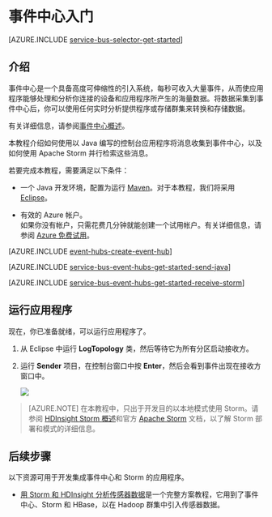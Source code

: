 <!-- Remove hdinsight link -->
<properties
	pageTitle="使用 Apache Storm 通过 Java 使用事件中心入门 | Azure"
	description="遵循本教程开始使用 Azure 事件中心，以通过 Java 发送事件，并在 Apache Storm 群集中接收这些事件。"
	services="event-hubs"
	documentationCenter=""
	authors="fsautomata"
	manager="timlt"
	editor=""/>

<tags
	ms.service="event-hubs"
	ms.workload="na"
	ms.tgt_pltfrm="na"
	ms.devlang="na"
	ms.topic="article"
	ms.date="09/06/2016"
	wacn.date="10/10/2016"
	ms.author="sethm"/>  


# 事件中心入门

[AZURE.INCLUDE [service-bus-selector-get-started](../../includes/service-bus-selector-get-started.md)]

## 介绍

事件中心是一个具备高度可伸缩性的引入系统，每秒可收入大量事件，从而使应用程序能够处理和分析你连接的设备和应用程序所产生的海量数据。将数据采集到事件中心后，你可以使用任何实时分析提供程序或存储群集来转换和存储数据。

有关详细信息，请参阅[事件中心概述][]。

本教程介绍如何使用以 Java 编写的控制台应用程序将消息收集到事件中心，以及如何使用 Apache Storm 并行检索这些消息。

若要完成本教程，需要满足以下条件：

+ 一个 Java 开发环境，配置为运行 [Maven](http://maven.apache.org/)。对于本教程，我们将采用 [Eclipse](https://www.eclipse.org/)。

+ 有效的 Azure 帐户。<br/>如果你没有帐户，只需花费几分钟就能创建一个试用帐户。有关详细信息，请参阅 <a href="/pricing/1rmb-trial/" target="_blank">Azure 免费试用</a>。

[AZURE.INCLUDE [event-hubs-create-event-hub](../../includes/event-hubs-create-event-hub.md)]

[AZURE.INCLUDE [service-bus-event-hubs-get-started-send-java](../../includes/service-bus-event-hubs-get-started-send-java.md)]


[AZURE.INCLUDE [service-bus-event-hubs-get-started-receive-storm](../../includes/service-bus-event-hubs-get-started-receive-storm.md)]

## 运行应用程序

现在，你已准备就绪，可以运行应用程序了。

1.	从 Eclipse 中运行 **LogTopology** 类，然后等待它为所有分区启动接收方。

2.	运行 **Sender** 项目，在控制台窗口中按 **Enter**，然后会看到事件出现在接收方窗口中。

   	![][22]

> [AZURE.NOTE]  在本教程中，只出于开发目的以本地模式使用 Storm。请参阅 [HDInsight Storm 概述][]和官方 [Apache Storm][] 文档，以了解 Storm 部署和模式的详细信息。

## 后续步骤

以下资源可用于开发集成事件中心和 Storm 的应用程序。

- [用 Storm 和 HDInsight 分析传感器数据]是一个完整方案教程，它用到了事件中心、Storm 和 HBase，以在 Hadoop 群集中引入传感器数据。
<!-- - [使用 SCP.NET 和 C# 在 Storm 和 HDInsight 上开发流式数据处理应用程序][]是有关使用 C# 编写 Storm 管道的教程。 -->

<!-- Images. -->
[22]: ./media/event-hubs-java-storm-getstarted/receive-storm2.png

<!-- Links -->
[Azure Management Portal]: https://manage.windowsazure.cn/
[Event Processor Host]: https://www.nuget.org/packages/Microsoft.Azure.ServiceBus.EventProcessorHost
[事件中心概述]: /documentation/articles/event-hubs-overview/

[Apache Storm]: https://storm.incubator.apache.org
[HDInsight Storm 概述]: /documentation/articles/hdinsight-storm-overview/
[用 Storm 和 HDInsight 分析传感器数据]: /documentation/articles/hdinsight-storm-sensor-data-analysis/
[使用 SCP.NET 和 C# 在 Storm 和 HDInsight 上开发流式数据处理应用程序]: /documentation/articles/hdinsight-hadoop-storm-scpdotnet-csharp-develop-streaming-data-processing-application/
 

<!---HONumber=Mooncake_0926_2016-->